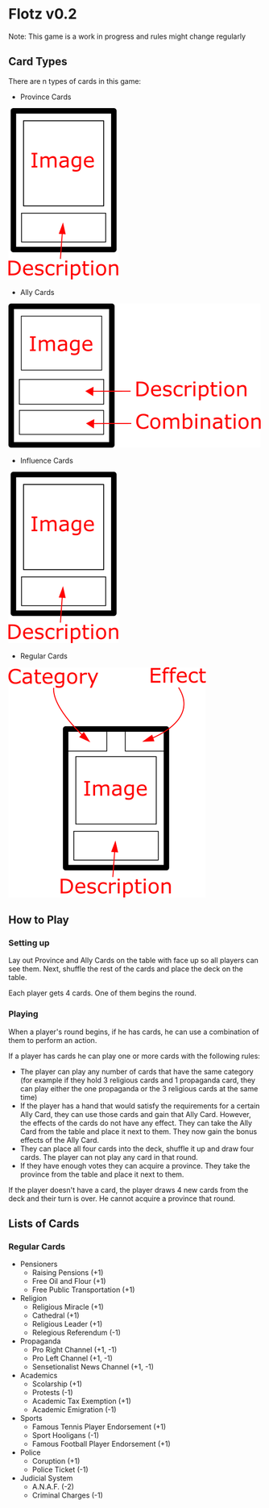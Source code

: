 # Flotz v0.2

Note: This game is a work in progress and rules might change regularly

## Card Types

There are n types of cards in this game:
- Province Cards

![Province Card](ProvinceCard.png)
- Ally Cards

![Ally Card](AllyCard.png)
- Influence Cards

![Influence_Card](ProvinceCard.png)
- Regular Cards

![Regular Card](RegularCard.png)

## How to Play

### Setting up

Lay out Province and Ally Cards on the table with face up so all players can see them. Next, shuffle the rest of the cards and place the deck on the table.

Each player gets 4 cards. One of them begins the round.

### Playing 

When a player's round begins, if he has cards, he can use a combination of them to perform an action. 

If a player has cards he can play one or more cards with the following rules:
- The player can play any number of cards that have the same category (for example if they hold 3 religious cards and 1 propaganda card, they can play either the one propaganda or the 3 religious cards at the same time)
- If the player has a hand that would satisfy the requirements for a certain Ally Card, they can use those cards and gain that Ally Card. However, the effects of the cards do not have any effect. They can take the Ally Card from the table and place it next to them. They now gain the bonus effects of the Ally Card.
- They can place all four cards into the deck, shuffle it up and draw four cards. The player can not play any card in that round.
- If they have enough votes they can acquire a province. They take the province from the table and place it next to them.


If the player doesn't have a card, the player draws 4 new cards from the deck and their turn is over. He cannot acquire a province that round.


## Lists of Cards

### Regular Cards

- Pensioners
  - Raising Pensions (+1)
  - Free Oil and Flour (+1)
  - Free Public Transportation (+1)
- Religion
  - Religious Miracle (+1)
  - Cathedral (+1)
  - Religious Leader (+1)
  - Relegious Referendum (-1)
- Propaganda
  - Pro Right Channel (+1, -1)
  - Pro Left Channel (+1, -1)
  - Sensetionalist News Channel (+1, -1)
- Academics
  - Scolarship (+1)
  - Protests (-1)
  - Academic Tax Exemption (+1)
  - Academic Emigration (-1)
- Sports
  - Famous Tennis Player Endorsement (+1)
  - Sport Hooligans (-1)
  - Famous Football Player Endorsement (+1)
- Police
  - Coruption (+1)
  - Police Ticket (-1)
- Judicial System
  - A.N.A.F. (-2)
  - Criminal Charges (-1)
